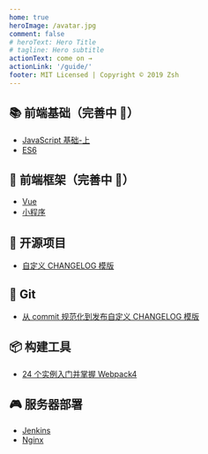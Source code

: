 ```yaml
---
home: true
heroImage: /avatar.jpg
comment: false
# heroText: Hero Title
# tagline: Hero subtitle
actionText: come on →
actionLink: '/guide/'
footer: MIT Licensed | Copyright © 2019 Zsh
---
```


## 📚 前端基础（完善中 🚧）

- [JavaScript 基础-上](/passages/javascript-first/)
- [ES6](/passages/es6-promise/)

## 🌌 前端框架（完善中 🚧）

- [Vue](/passages/vue-cli3/)
- [小程序](/passages/miniprogram-note/)

## 🌝 开源项目

- [自定义 CHANGELOG 模版](https://www.npmjs.com/package/conventional-changelog-custom-config)

## 📂 Git

- [从 commit 规范化到发布自定义 CHANGELOG 模版](/passages/git-commit/)

## 📦 构建工具

- [24 个实例入门并掌握 Webpack4](/passages/webpack4-learn-introduction/)

## 🎮 服务器部署

- [Jenkins](/passages/server-jenkins/)
- [Nginx](/passages/server-nginx/)

<style scoped>
main ul:not(:last-child) {
  line-height: 2.5;
}

.show-in-github {
  display: none;
}
</style>
